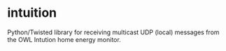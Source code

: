 # intuition #

Python/Twisted library for receiving multicast UDP (local) messages from the OWL Intution home energy monitor.
